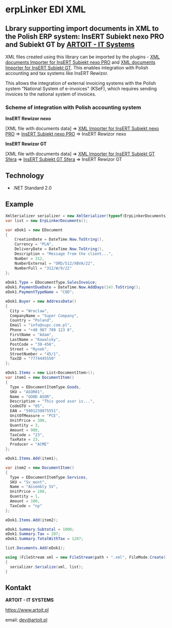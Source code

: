 # erpLinker EDI XML
## Lbrary supporting import documents in XML to the Polish ERP system: InsERT Subiekt nexo PRO and Subiekt GT by [ARTOIT - IT Systems](https://www.artoit.pl/)

XML files created using this library can be imported by the plugins - [XML documents Importer for InsERT Subiekt nexo PRO](https://www.artoit.pl/moduly/nexo/import_faktur.html#nav) and [XML documents Importer for InsERT Subiekt GT](https://www.artoit.pl/moduly/gt/import_zamowien.html#nav).
This enables integration with Polish accounting and tax systems like InsERT Rewizor.

This allows the integration of external invoicing systems with the Polish system "National System of e-invoices" (KSeF), which requires sending invoices to the national system of invoices.

### Scheme of integration with Polish accounting system
**InsERT Rewizor nexo**

[XML file with documents data] => [XML Importer for InsERT Subiekt nexo PRO](https://www.artoit.pl/moduly/nexo/import_faktur.html#nav) => [InsERT Subiekt nexo PRO](https://www.insert.com.pl/programy_dla_firm/sprzedaz/subiekt_nexo_pro/opis.html) => InsERT Rewizor nexo

**InsERT Rewizor GT**

[XML file with documents data] => [XML Importer for InsERT Subiekt GT Sfera](https://www.artoit.pl/moduly/gt/import_zamowien.html#nav) => [InsERT Subiekt GT Sfera](https://www.insert.com.pl/programy_dla_firm/sprzedaz/subiekt_gt_sfera/opis.html) => InsERT Rewizor GT

## Technology
* .NET Standard 2.0 

## Example
```C#
XmlSerializer serializer = new XmlSerializer(typeof(ErpLinkerDocuments));
var list = new ErpLinkerDocuments();

var eDok1 = new EDocument
{
    CreationDate = DateTime.Now.ToString(),
    Currency = "PLN",
    DeliveryDate = DateTime.Now.ToString(),
    Description = "Message from the client...",
    Number = 312,
    NumberExternal = "ORD/512/XBVA/22",
    NumberFull = "312/W/9/22"
};
  
eDok1.Type = EDocumentType.SalesInvoice;
eDok1.PaymentDueDate = DateTime.Now.AddDays(14).ToString();
eDok1.PaymentTypeName = "COD";

eDok1.Buyer = new AddressData()
{
  City = "Wroclaw",
  CompanyName = "Super Company",
  Country = "Poland",
  Email = "info@supc.com.pl",
  Phone = "+48 987 789 123 0",
  FirstName = "Adam",
  LastName = "Kowalsky",
  PostCode = "30-456",
  Street = "Rynek",
  StreetNumber = "45/1",
  TaxID = "7774445550"
};

eDok1.Items = new List<DocumentItem>();
var item1 = new DocumentItem()
{
  Type = EDocumentItemType.Goods,
  SKU = "ASOR01",
  Name = "GOOD ASOR",
  Description = "This good asor is...",
  CodeGTU = "05",
  EAN = "5901239875551",
  UnitOfMeasure = "PCE",
  UnitPrice = 300,
  Quantity = 3,
  Amount = 900,
  TaxCode = "23",
  TaxRate = 23,
  Producer = "ACME"
};

eDok1.Items.Add(item1);

var item2 = new DocumentItem()
{
  Type = EDocumentItemType.Services,
  SKU = "Sv_mont",
  Name = "Assembly SV",
  UnitPrice = 100,
  Quantity = 1,
  Amount = 100,
  TaxCode = "np"
};

eDok1.Items.Add(item2);

eDok1.Summary.Subtotal = 1000;
eDok1.Summary.Tax = 207;
eDok1.Summary.TotalWithTax = 1207;

list.Documents.Add(eDok1);

using (FileStream xml = new FileStream(path + ".xml", FileMode.Create))
{
  serializer.Serialize(xml, list);
}
```

## Kontakt
__ARTOIT - IT SYSTEMS__

https://www.artoit.pl

email: dev@artoit.pl
